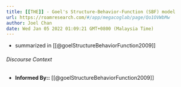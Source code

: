 ```yaml
---
title: [[THE]] - Goel's Structure-Behavior-Function (SBF) model
url: https://roamresearch.com/#/app/megacoglab/page/Qo1OVWbMw
author: Joel Chan
date: Wed Jan 05 2022 01:09:21 GMT+0800 (Malaysia Time)
---
```


- summarized in [[@goelStructureBehaviorFunction2009]]

###### Discourse Context

- **Informed By::** [[@goelStructureBehaviorFunction2009]]
